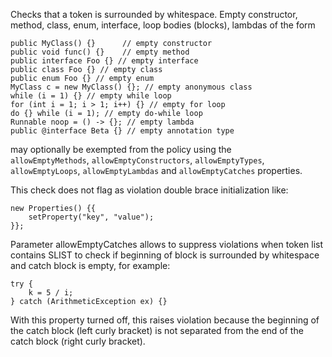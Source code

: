 Checks that a token is surrounded by whitespace. Empty constructor,
method, class, enum, interface, loop bodies (blocks), lambdas of the
form

    public MyClass() {}      // empty constructor
    public void func() {}    // empty method
    public interface Foo {} // empty interface
    public class Foo {} // empty class
    public enum Foo {} // empty enum
    MyClass c = new MyClass() {}; // empty anonymous class
    while (i = 1) {} // empty while loop
    for (int i = 1; i > 1; i++) {} // empty for loop
    do {} while (i = 1); // empty do-while loop
    Runnable noop = () -> {}; // empty lambda
    public @interface Beta {} // empty annotation type
            

may optionally be exempted from the policy using the
`           allowEmptyMethods`, `allowEmptyConstructors`,
`allowEmptyTypes`, `allowEmptyLoops`, `allowEmptyLambdas` and
`allowEmptyCatches` properties.

This check does not flag as violation double brace initialization like:

    new Properties() {{
        setProperty("key", "value");
    }};
              

Parameter allowEmptyCatches allows to suppress violations when token
list contains SLIST to check if beginning of block is surrounded by
whitespace and catch block is empty, for example:

    try {
        k = 5 / i;
    } catch (ArithmeticException ex) {}
              

With this property turned off, this raises violation because the
beginning of the catch block (left curly bracket) is not separated from
the end of the catch block (right curly bracket).
